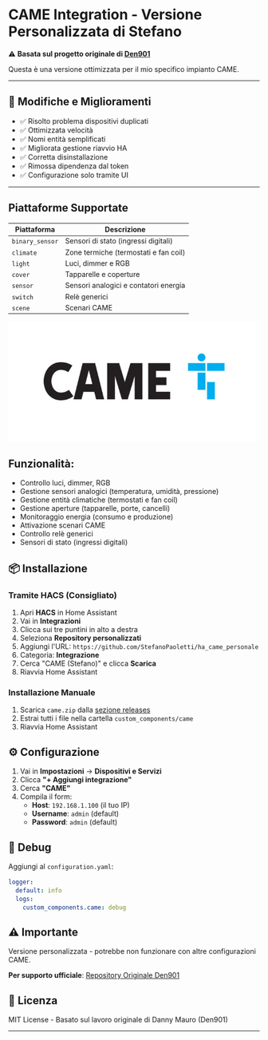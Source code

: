 # CAME Integration - Versione Personalizzata di Stefano

⚠️ **Basata sul progetto originale di [Den901](https://github.com/Den901/ha_came)**

Questa è una versione ottimizzata per il mio specifico impianto CAME.

***

## 🔧 Modifiche e Miglioramenti

- ✅ Risolto problema dispositivi duplicati
- ✅ Ottimizzata velocità
- ✅ Nomi entità semplificati
- ✅ Migliorata gestione riavvio HA
- ✅ Corretta disinstallazione
- ✅ Rimossa dipendenza dal token
- ✅ Configurazione solo tramite UI

***

## Piattaforme Supportate

Piattaforma | Descrizione
-- | --
`binary_sensor` | Sensori di stato (ingressi digitali)
`climate` | Zone termiche (termostati e fan coil)
`light` | Luci, dimmer e RGB
`cover` | Tapparelle e coperture
`sensor` | Sensori analogici e contatori energia
`switch` | Relè generici
`scene` | Scenari CAME

![came-logo][came-logo]

## Funzionalità:

- Controllo luci, dimmer, RGB
- Gestione sensori analogici (temperatura, umidità, pressione)
- Gestione entità climatiche (termostati e fan coil)
- Gestione aperture (tapparelle, porte, cancelli)
- Monitoraggio energia (consumo e produzione)
- Attivazione scenari CAME
- Controllo relè generici
- Sensori di stato (ingressi digitali)

## 📦 Installazione

### Tramite HACS (Consigliato)

1. Apri **HACS** in Home Assistant
2. Vai in **Integrazioni**
3. Clicca sui tre puntini in alto a destra
4. Seleziona **Repository personalizzati**
5. Aggiungi l'URL: `https://github.com/StefanoPaoletti/ha_came_personale`
6. Categoria: **Integrazione**
7. Cerca "CAME (Stefano)" e clicca **Scarica**
8. Riavvia Home Assistant

### Installazione Manuale

1. Scarica `came.zip` dalla [sezione releases][releases-latest]
2. Estrai tutti i file nella cartella `custom_components/came`
3. Riavvia Home Assistant

## ⚙️ Configurazione

1. Vai in **Impostazioni** → **Dispositivi e Servizi**
2. Clicca **"+ Aggiungi integrazione"**
3. Cerca **"CAME"**
4. Compila il form:
   - **Host**: `192.168.1.100` (il tuo IP)
   - **Username**: `admin` (default)
   - **Password**: `admin` (default)

## 🐛 Debug

Aggiungi al `configuration.yaml`:
```yaml
logger:
  default: info
  logs:
    custom_components.came: debug
```

## ⚠️ Importante

Versione personalizzata - potrebbe non funzionare con altre configurazioni CAME.

**Per supporto ufficiale**: [Repository Originale Den901](https://github.com/Den901/ha_came)

## 📄 Licenza

MIT License - Basato sul lavoro originale di Danny Mauro (Den901)

***
[came-logo]: came-logo.png
[releases-latest]: https://github.com/StefanoPaoletti/ha_came_personale/releases/latest
